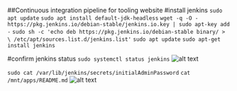 ##Continuous integration pipeline for tooling website
#install jenkins
`sudo apt update`
`sudo apt install default-jdk-headless`
`wget -q -O - https://pkg.jenkins.io/debian-stable/jenkins.io.key | sudo apt-key add -`
`sudo sh -c 'echo deb https://pkg.jenkins.io/debian-stable binary/ > \
    /etc/apt/sources.list.d/jenkins.list'`
`sudo apt update`
`sudo apt-get install jenkins`

#confirm jenkins status
`sudo systemctl status jenkins`
![alt text](./image/jenkins.PNG)

`sudo cat /var/lib/jenkins/secrets/initialAdminPassword`
`cat /mnt/apps/README.md`
![alt text](./images/login.PNG)
